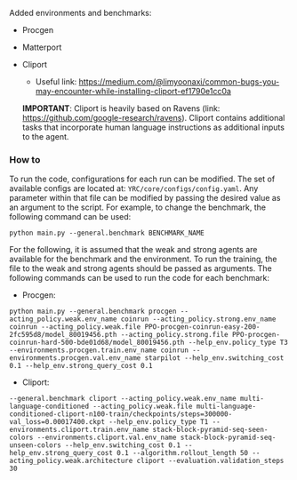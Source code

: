 Added environments and benchmarks:
- Procgen
- Matterport
- Cliport
    - Useful link: https://medium.com/@limyoonaxi/common-bugs-you-may-encounter-while-installing-cliport-ef1790e1cc0a

  **IMPORTANT**: Cliport is heavily based on Ravens (link: https://github.com/google-research/ravens). Cliport contains additional tasks that incorporate human language instructions as additional inputs to the agent. 


### How to
To run the code, configurations for each run can be modified. The set of available configs are located at: `YRC/core/configs/config.yaml`. Any parameter within that file can be modified by passing the desired value as an argument to the script. For example, to change the benchmark, the following command can be used:
```shell
python main.py --general.benchmark BENCHMARK_NAME
```

For the following, it is assumed that the weak and strong agents are available for the benchmark and the environment. To run the training, the file to the weak and strong agents should be passed as arguments. The following commands can be used to run the code for each benchmark:

- Procgen:
```shell
python main.py --general.benchmark procgen --acting_policy.weak.env_name coinrun --acting_policy.strong.env_name coinrun --acting_policy.weak.file PPO-procgen-coinrun-easy-200-2fc595d8/model_80019456.pth --acting_policy.strong.file PPO-procgen-coinrun-hard-500-bde01d68/model_80019456.pth --help_env.policy_type T3 --environments.procgen.train.env_name coinrun --environments.procgen.val.env_name starpilot --help_env.switching_cost 0.1 --help_env.strong_query_cost 0.1
```

- Cliport:
```shell
--general.benchmark cliport --acting_policy.weak.env_name multi-language-conditioned --acting_policy.weak.file multi-language-conditioned-cliport-n100-train/checkpoints/steps=300000-val_loss=0.00017400.ckpt --help_env.policy_type T1 --environments.cliport.train.env_name stack-block-pyramid-seq-seen-colors --environments.cliport.val.env_name stack-block-pyramid-seq-unseen-colors --help_env.switching_cost 0.1 --help_env.strong_query_cost 0.1 --algorithm.rollout_length 50 --acting_policy.weak.architecture cliport --evaluation.validation_steps 30
```